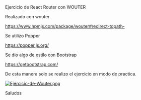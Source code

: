 Ejercicio de  React Router con WOUTER

Realizado con wouter

https://www.npmjs.com/package/wouter#redirect-topath-

Se utilizo Popper

https://popper.js.org/

Se dio algo de estilo con Bootstrap

https://getbootstrap.com/

De esta manera solo se realizo el ejercicio en modo de practica.

[![Ejercicio-de-Wouter.png](https://i.postimg.cc/DfgcRtmW/Ejercicio-de-Wouter.png)](https://postimg.cc/rzDWrZ1c)

Saludos

